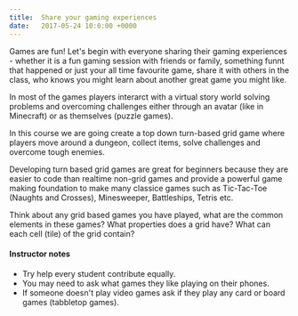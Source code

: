 ```yaml
---
title:  Share your gaming experiences
date:   2017-05-24 10:0:00 +0000
---
```


Games are fun! Let's begin with everyone sharing their gaming experiences - whether it is a fun gaming session with friends or family, something funnt that happened or just your all time favourite game, share it with others in the class, who knows you might learn about another great game you might like.

In most of the games players interarct with a virtual story world solving problems and overcoming challenges either through an avatar (like in Minecraft) or as themselves (puzzle games).

In this course we are going create a top down turn-based grid game where players move around a dungeon, collect items, solve challenges and overcome tough enemies.

Developing turn based grid games are great for beginners because they are easier to code than realtime non-grid games and provide a powerful game making foundation to make many classice games such as Tic-Tac-Toe (Naughts and Crosses), Minesweeper, Battleships, Tetris etc.

Think about any grid based games you have played, what are the common elements in these games? What properties does a grid have? What can each cell (tile) of the grid contain?

#### Instructor notes

- Try help every student contribute equally.
- You may need to ask what games they like playing on their phones.
- If someone doesn't play video games ask if they play any card or board games (tabbletop games).